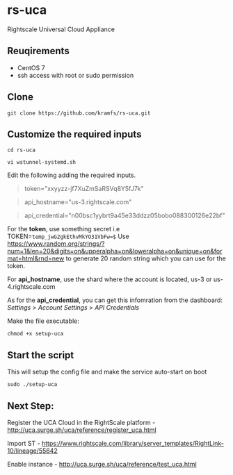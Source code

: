 # rs-uca
Rightscale Universal Cloud Appliance

Reuqirements
-------------
- CentOS 7
- ssh access with root or sudo permission

Clone
-------------
`git clone https://github.com/kramfs/rs-uca.git`

Customize the required inputs
-------------
`cd rs-uca`

`vi wstunnel-systemd.sh`

Edit the following adding the required inputs. 
> token="xxyyzz-jf7XuZmSaRSVq8Y5fJ7k"

> api_hostname="us-3.rightscale.com"

> api_credential="n00bsc1yybrt9a45e33ddzz05bobo088300126e22bf"

For the **token**, use something secret i.e TOKEN=`temp_jwG2gkEthvMkYO31VbFw=$`
Use https://www.random.org/strings/?num=1&len=20&digits=on&upperalpha=on&loweralpha=on&unique=on&format=html&rnd=new to generate 20 random string which you can use for the token.

For **api_hostname**, use the shard where the account is located, us-3 or us-4.rightscale.com

As for the **api_credential**, you can get this infomration from the dashboard: *Settings > Account Settings > API Credentials*

Make the file executable:

`chmod +x setup-uca`


Start the script
-------------
This will setup the config file and make the service auto-start on boot

`sudo ./setup-uca`

Next Step:
-------------

Register the UCA Cloud in the RightScale platform - http://uca.surge.sh/uca/reference/register_uca.html

Import ST - https://www.rightscale.com/library/server_templates/RightLink-10/lineage/55642

Enable instance - http://uca.surge.sh/uca/reference/test_uca.html
